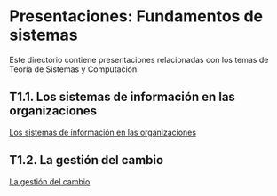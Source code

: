 # Presentaciones: Fundamentos de sistemas

Este directorio contiene presentaciones relacionadas con los temas de Teoría de Sistemas y Computación.

## T1.1. Los sistemas de información en las organizaciones

[Los sistemas de información en las organizaciones](https://victordomgs.github.io/Teoria-de-sistemas-i-computacion/T1-Fundamentos-de-sistemas/Presentaciones/T1.1-Los-sistemas-de-informacion-en-las-organizaciones.html)

## T1.2. La gestión del cambio

[La gestión del cambio](https://github.com/victordomgs/Teoria-de-sistemas-i-computacion/blob/main/T1-Fundamentos-de-sistemas/Presentaciones/T1.2-La-gestion-del-cambio.html)

